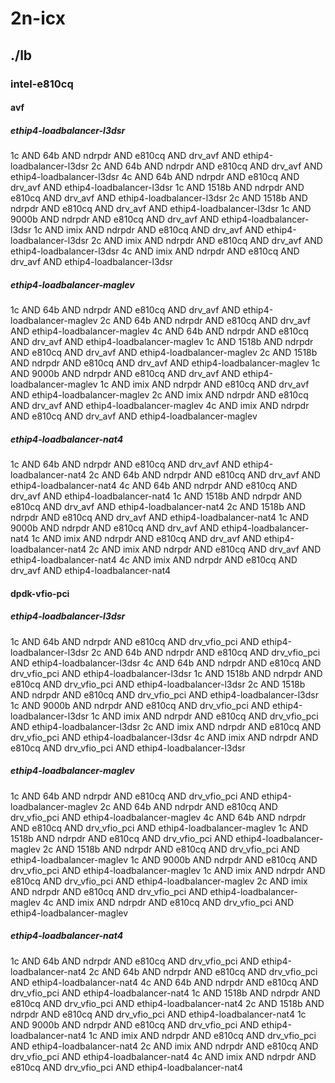 # 2n-icx
## ./lb
### intel-e810cq
#### avf
##### ethip4-loadbalancer-l3dsr
1c AND 64b AND ndrpdr AND e810cq AND drv_avf AND ethip4-loadbalancer-l3dsr
2c AND 64b AND ndrpdr AND e810cq AND drv_avf AND ethip4-loadbalancer-l3dsr
4c AND 64b AND ndrpdr AND e810cq AND drv_avf AND ethip4-loadbalancer-l3dsr
1c AND 1518b AND ndrpdr AND e810cq AND drv_avf AND ethip4-loadbalancer-l3dsr
2c AND 1518b AND ndrpdr AND e810cq AND drv_avf AND ethip4-loadbalancer-l3dsr
1c AND 9000b AND ndrpdr AND e810cq AND drv_avf AND ethip4-loadbalancer-l3dsr
1c AND imix AND ndrpdr AND e810cq AND drv_avf AND ethip4-loadbalancer-l3dsr
2c AND imix AND ndrpdr AND e810cq AND drv_avf AND ethip4-loadbalancer-l3dsr
4c AND imix AND ndrpdr AND e810cq AND drv_avf AND ethip4-loadbalancer-l3dsr
##### ethip4-loadbalancer-maglev
1c AND 64b AND ndrpdr AND e810cq AND drv_avf AND ethip4-loadbalancer-maglev
2c AND 64b AND ndrpdr AND e810cq AND drv_avf AND ethip4-loadbalancer-maglev
4c AND 64b AND ndrpdr AND e810cq AND drv_avf AND ethip4-loadbalancer-maglev
1c AND 1518b AND ndrpdr AND e810cq AND drv_avf AND ethip4-loadbalancer-maglev
2c AND 1518b AND ndrpdr AND e810cq AND drv_avf AND ethip4-loadbalancer-maglev
1c AND 9000b AND ndrpdr AND e810cq AND drv_avf AND ethip4-loadbalancer-maglev
1c AND imix AND ndrpdr AND e810cq AND drv_avf AND ethip4-loadbalancer-maglev
2c AND imix AND ndrpdr AND e810cq AND drv_avf AND ethip4-loadbalancer-maglev
4c AND imix AND ndrpdr AND e810cq AND drv_avf AND ethip4-loadbalancer-maglev
##### ethip4-loadbalancer-nat4
1c AND 64b AND ndrpdr AND e810cq AND drv_avf AND ethip4-loadbalancer-nat4
2c AND 64b AND ndrpdr AND e810cq AND drv_avf AND ethip4-loadbalancer-nat4
4c AND 64b AND ndrpdr AND e810cq AND drv_avf AND ethip4-loadbalancer-nat4
1c AND 1518b AND ndrpdr AND e810cq AND drv_avf AND ethip4-loadbalancer-nat4
2c AND 1518b AND ndrpdr AND e810cq AND drv_avf AND ethip4-loadbalancer-nat4
1c AND 9000b AND ndrpdr AND e810cq AND drv_avf AND ethip4-loadbalancer-nat4
1c AND imix AND ndrpdr AND e810cq AND drv_avf AND ethip4-loadbalancer-nat4
2c AND imix AND ndrpdr AND e810cq AND drv_avf AND ethip4-loadbalancer-nat4
4c AND imix AND ndrpdr AND e810cq AND drv_avf AND ethip4-loadbalancer-nat4
#### dpdk-vfio-pci
##### ethip4-loadbalancer-l3dsr
1c AND 64b AND ndrpdr AND e810cq AND drv_vfio_pci AND ethip4-loadbalancer-l3dsr
2c AND 64b AND ndrpdr AND e810cq AND drv_vfio_pci AND ethip4-loadbalancer-l3dsr
4c AND 64b AND ndrpdr AND e810cq AND drv_vfio_pci AND ethip4-loadbalancer-l3dsr
1c AND 1518b AND ndrpdr AND e810cq AND drv_vfio_pci AND ethip4-loadbalancer-l3dsr
2c AND 1518b AND ndrpdr AND e810cq AND drv_vfio_pci AND ethip4-loadbalancer-l3dsr
1c AND 9000b AND ndrpdr AND e810cq AND drv_vfio_pci AND ethip4-loadbalancer-l3dsr
1c AND imix AND ndrpdr AND e810cq AND drv_vfio_pci AND ethip4-loadbalancer-l3dsr
2c AND imix AND ndrpdr AND e810cq AND drv_vfio_pci AND ethip4-loadbalancer-l3dsr
4c AND imix AND ndrpdr AND e810cq AND drv_vfio_pci AND ethip4-loadbalancer-l3dsr
##### ethip4-loadbalancer-maglev
1c AND 64b AND ndrpdr AND e810cq AND drv_vfio_pci AND ethip4-loadbalancer-maglev
2c AND 64b AND ndrpdr AND e810cq AND drv_vfio_pci AND ethip4-loadbalancer-maglev
4c AND 64b AND ndrpdr AND e810cq AND drv_vfio_pci AND ethip4-loadbalancer-maglev
1c AND 1518b AND ndrpdr AND e810cq AND drv_vfio_pci AND ethip4-loadbalancer-maglev
2c AND 1518b AND ndrpdr AND e810cq AND drv_vfio_pci AND ethip4-loadbalancer-maglev
1c AND 9000b AND ndrpdr AND e810cq AND drv_vfio_pci AND ethip4-loadbalancer-maglev
1c AND imix AND ndrpdr AND e810cq AND drv_vfio_pci AND ethip4-loadbalancer-maglev
2c AND imix AND ndrpdr AND e810cq AND drv_vfio_pci AND ethip4-loadbalancer-maglev
4c AND imix AND ndrpdr AND e810cq AND drv_vfio_pci AND ethip4-loadbalancer-maglev
##### ethip4-loadbalancer-nat4
1c AND 64b AND ndrpdr AND e810cq AND drv_vfio_pci AND ethip4-loadbalancer-nat4
2c AND 64b AND ndrpdr AND e810cq AND drv_vfio_pci AND ethip4-loadbalancer-nat4
4c AND 64b AND ndrpdr AND e810cq AND drv_vfio_pci AND ethip4-loadbalancer-nat4
1c AND 1518b AND ndrpdr AND e810cq AND drv_vfio_pci AND ethip4-loadbalancer-nat4
2c AND 1518b AND ndrpdr AND e810cq AND drv_vfio_pci AND ethip4-loadbalancer-nat4
1c AND 9000b AND ndrpdr AND e810cq AND drv_vfio_pci AND ethip4-loadbalancer-nat4
1c AND imix AND ndrpdr AND e810cq AND drv_vfio_pci AND ethip4-loadbalancer-nat4
2c AND imix AND ndrpdr AND e810cq AND drv_vfio_pci AND ethip4-loadbalancer-nat4
4c AND imix AND ndrpdr AND e810cq AND drv_vfio_pci AND ethip4-loadbalancer-nat4
